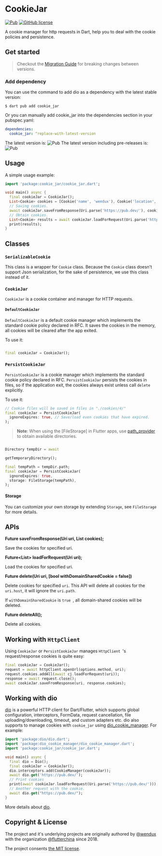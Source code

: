 # CookieJar

[![Pub](https://img.shields.io/pub/v/cookie_jar.svg?style=flat-square)](https://pub.dev/packages/cookie_jar)
[![GitHub license](https://img.shields.io/github/license/flutterchina/cookie_jar)](https://github.com/flutterchina/cookie_jar/blob/main/LICENSE)

A cookie manager for http requests in Dart, help you to deal with the cookie policies and persistence.

## Get started

> Checkout the [Migration Guide](migration_guide.md) for breaking changes between versions.

### Add dependency

You can use the command to add dio as a dependency with the latest stable version:

```console
$ dart pub add cookie_jar
```

Or you can manually add cookie_jar into the dependencies section in your pubspec.yaml:

```yaml
dependencies:
  cookie_jar: ^replace-with-latest-version
```

The latest version is: ![Pub](https://img.shields.io/pub/v/cookie_jar.svg)
The latest version including pre-releases is: ![Pub](https://img.shields.io/pub/v/cookie_jar?include_prereleases)

## Usage

A simple usage example:

```dart
import 'package:cookie_jar/cookie_jar.dart';

void main() async {
  final cookieJar = CookieJar();
  List<Cookie> cookies = [Cookie('name', 'wendux'), Cookie('location', 'china')];
  // Saving cookies.
  await cookieJar.saveFromResponse(Uri.parse('https://pub.dev/'), cookies);
  // Obtain cookies.
  List<Cookie> results = await cookieJar.loadForRequest(Uri.parse('https://pub.dev/paths'));
  print(results);
}
```

## Classes

### `SerializableCookie`

This class is a wrapper for `Cookie` class.
Because the `Cookie` class doesn't support Json serialization,
for the sake of persistence, we use this class instead of it.

### `CookieJar`

`CookieJar` is a cookie container and manager for HTTP requests.

#### `DefaultCookieJar`

`DefaultCookieJar` is a default cookie manager which implements the standard cookie policy declared in RFC.
It saves the cookies in the memory, all cookies will be cleared after the app exited.

To use it:

```dart

final cookieJar = CookieJar();
```

### `PersistCookieJar`

`PersistCookieJar` is a cookie manager which implements the standard cookie policy declared in RFC.
`PersistCookieJar` persists the cookies in files,
so if the application exit, the cookies always exist unless call `delete` explicitly.

To use it:

```dart
// Cookie files will be saved in files in "./cookies/4/"
final cookieJar = PersistCookieJar(
  ignoreExpires: true, // Save/load even cookies that have expired.
);
```

> **Note**: When using the [FileStorage] in Flutter apps,
> use [path_provider](https://pub.dev/packages/path_provider) to obtain available directories.

```dart

Directory tempDir = await

getTemporaryDirectory();

final tempPath = tempDir.path;
final cookieJar = PersistCookieJar(
  ignoreExpires: true,
  storage: FileStorage(tempPath),
);
```

#### Storage

You can customize your own storage by extending `Storage`, see `FileStorage` for more details.

## APIs

**Future<void> saveFromResponse(Uri uri, List<Cookie> cookies);**

Save the cookies for specified uri.

**Future<List<Cookie>> loadForRequest(Uri uri);**

Load the cookies for specified uri.

**Future<void> delete(Uri uri, [bool withDomainSharedCookie = false])**

Delete cookies for specified `uri`.
This API will delete all cookies for the `uri.host`,
it will ignore the `uri.path`.

If `withDomainSharedCookie` is `true `,
all domain-shared cookies will be deleted.

**Future<void> deleteAll();**

Delete all cookies.

## Working with `HttpClient`

Using `CookieJar` or `PersistCookieJar` manages
`HttpClient `'s request/response cookies is quite easy:

```dart
final cookieJar = CookieJar();
request = await httpClient.openUrl(options.method, uri);
request.cookies.addAll(await cj.loadForRequest(uri));
response = await request.close();
await cookieJar.saveFromResponse(uri, response.cookies);
```

## Working with dio

[dio](https://github.com/cfug/dio) is a powerful HTTP client for Dart/Flutter,
which supports global configuration, interceptors, FormData, request cancellation,
file uploading/downloading, timeout, and custom adapters etc.
dio also supports to manage cookies with `cookie_jar`
using [dio_cookie_manager](https://pub.dev/packages/dio_cookie_manager).
For example:

```dart
import 'package:dio/dio.dart';
import 'package:dio_cookie_manager/dio_cookie_manager.dart';
import 'package:cookie_jar/cookie_jar.dart';

void main() async {
  final dio = Dio();
  final cookieJar = CookieJar();
  dio.interceptors.add(CookieManager(cookieJar));
  await dio.get('https://pub.dev/');
  // Print cookies
  print(await cookieJar.loadForRequest(Uri.parse('https://pub.dev/')));
  // Another request with the cookie.
  await dio.get("https://pub.dev/");
}
```

More details about [dio](https://github.com/flutterchina/dio).

## Copyright & License

The project and it's underlying projects
are originally authored by
[@wendux](https://github.com/wendux)
with the organization
[@flutterchina](https://github.com/flutterchina)
since 2018.

The project consents [the MIT license](LICENSE).
